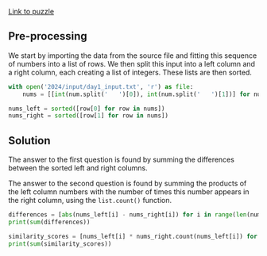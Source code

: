 [Link to puzzle](https://adventofcode.com/2024/day/1)
## Pre-processing

We start by importing the data from the source file and fitting this sequence of numbers into a list of rows. We then split this input into a left column and a right column, each creating a list of integers. These lists are then sorted.

```python
with open('2024/input/day1_input.txt', 'r') as file:
    nums = [[int(num.split('   ')[0]), int(num.split('   ')[1])] for num in [nums for nums in file.read().splitlines()]]

nums_left = sorted([row[0] for row in nums])
nums_right = sorted([row[1] for row in nums])
```

## Solution

The answer to the first question is found by summing the differences between the sorted left and right columns.

The answer to the second question is found by summing the products of the left column numbers with the number of times this number appears in the right column, using the `list.count()` function.

```python
differences = [abs(nums_left[i] - nums_right[i]) for i in range(len(nums))]
print(sum(differences))

similarity_scores = [nums_left[i] * nums_right.count(nums_left[i]) for i in range(len(nums))]
print(sum(similarity_scores))
```